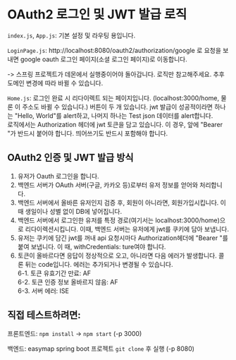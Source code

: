# OAuth2 로그인 및 JWT 발급 로직

`index.js`, `App.js`: 기본 설정 및 라우팅 용입니다.  

`LoginPage.js`: http://localhost:8080/oauth2/authorization/google 로 요청을 보내면 google oauth 로그인 페이지(소셜 로그인 페이지)로 이동합니다.   

-> 스프링 프로젝트가 데몬에서 실행중이어야 돌아갑니다. 로직만 참고해주세요. 추후 도메인 변경에 따라 바뀔 수 있습니다.  

`Home.js`: 로그인 완료 시 리다이렉트 되는 페이지입니다. (localhost:3000/home, 물론 이 주소도 바뀔 수 있습니다.) 버튼이 두 개 있습니다. jwt 발급이 성공적이라면 하나는 "Hello, World"를 alert하고, 나머지 하나는 Test json 데이터를 alert합니다.  
로직에서는 Authorization 헤더에 jwt 토큰을 담고 있습니다. 이 경우, 앞에 "Bearer "가 반드시 붙어야 합니다. 띄어쓰기도 반드시 포함해야 합니다.  

## OAuth2 인증 및 JWT 발급 방식

1. 유저가 Oauth 로그인을 합니다.
2. 백엔드 서버가 OAuth 서버(구글, 카카오 등)로부터 유저 정보를 얻어와 처리합니다.
3. 백엔드 서버에서 올바른 유저인지 검증 후, 회원이 아니라면, 회원가입시킵니다. 이때 생일이나 성별 없이 DB에 넣어집니다.
4. 백엔드 서버에서 로그인한 유저를 특정 경로(여기서는 localhost:3000/home)으로 리다이렉션시킵니다. 이때, 백엔드 서버는 유저에게 jwt를 쿠키에 담아 보냅니다.
5. 유저는 쿠키에 담긴 jwt를 꺼내 api 요청시마다 Authorization헤더에 "Bearer "를 붙여 보냅니다. 이 때, withCredentials: ture여야 합니다.
6. 토큰이 올바르다면 응답이 정상적으로 오고, 아니라면 다음 에러가 발생합니다. 콜론 뒤는 code입니다. 에러는 추가되거나 변경될 수 있습니다.  
   6-1. 토큰 유효기간 만료: AF  
   6-2. 토큰 인증 정보 올바르지 않음: AF  
   6-3. 서버 에러: ISE  


## 직접 테스트하려면:

프론트엔드: `npm install` -> `npm start` (-p 3000)

백엔드: easymap spring boot 프로젝트 `git clone` 후 실행 (-p 8080)
